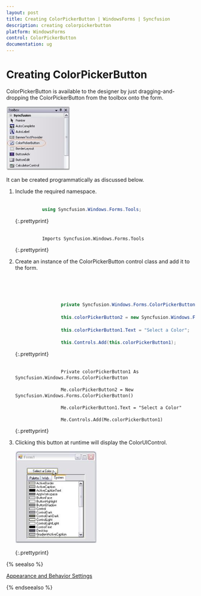 ```yaml
---
layout: post
title: Creating ColorPickerButton | WindowsForms | Syncfusion
description: creating colorpickerbutton
platform: WindowsForms
control: ColorPickerButton
documentation: ug
---
```

# Creating ColorPickerButton


ColorPickerButton is available to the designer by just dragging-and-dropping the ColorPickerButton from the toolbox onto the form. 

![](ColorPickerButton_images/Overview_img247.jpeg) 



It can be created programmatically as discussed below. 

1. Include the required namespace.



   ~~~ cs

             using Syncfusion.Windows.Forms.Tools;

   ~~~
   {:.prettyprint}



   ~~~ vbnet

             Imports Syncfusion.Windows.Forms.Tools

   ~~~
   {:.prettyprint}

2. Create an instance of the ColorPickerButton control class and add it to the form.
   
   
   ~~~ cs




					private Syncfusion.Windows.Forms.ColorPickerButton colorPickerButton1;

					this.colorPickerButton2 = new Syncfusion.Windows.Forms.ColorPickerButton();

					this.colorPickerButton1.Text = "Select a Color";

					this.Controls.Add(this.colorPickerButton1);

   ~~~
   {:.prettyprint}



   ~~~ vbnet

					Private colorPickerButton1 As Syncfusion.Windows.Forms.ColorPickerButton

					Me.colorPickerButton2 = New Syncfusion.Windows.Forms.ColorPickerButton()

					Me.colorPickerButton1.Text = "Select a Color"

					Me.Controls.Add(Me.colorPickerButton1)
   ~~~
   {:.prettyprint}


3. Clicking this button at runtime will display the ColorUIControl.

   ![](ColorPickerButton_images/Overview_img248.jpeg) 


   {:.prettyprint}
   
 {% seealso %}
 
[Appearance and Behavior Settings](/windowsforms/colorpickerbutton/customization-settings)

{% endseealso %}
 
 
